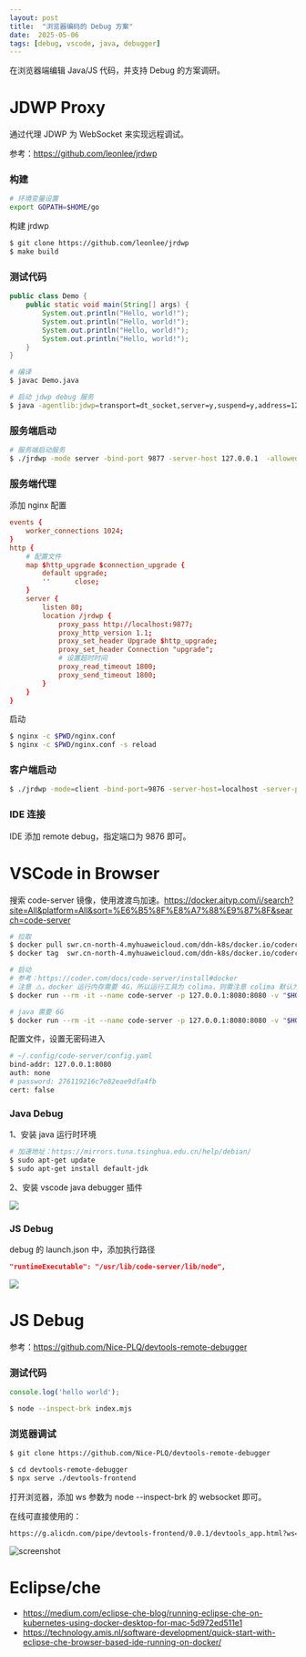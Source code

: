 ```yaml
---
layout: post
title:  "浏览器编码的 Debug 方案"
date:  2025-05-06
tags: [debug, vscode, java, debugger]
---
```



在浏览器端编辑 Java/JS 代码，并支持 Debug 的方案调研。

# JDWP Proxy

通过代理 JDWP 为 WebSocket 来实现远程调试。

参考：https://github.com/leonlee/jrdwp

### 构建

```sh
# 环境变量设置
export GOPATH=$HOME/go
```

构建 jrdwp

```sh
$ git clone https://github.com/leonlee/jrdwp
$ make build
```

### 测试代码

```java
public class Demo {
    public static void main(String[] args) {
        System.out.println("Hello, world!");
        System.out.println("Hello, world!");
        System.out.println("Hello, world!");
        System.out.println("Hello, world!");
    }
}
```

```sh
# 编译
$ javac Demo.java

# 启动 jdwp debug 服务
$ java -agentlib:jdwp=transport=dt_socket,server=y,suspend=y,address=127.0.0.1:5005 Demo
```


### 服务端启动

```sh
# 服务端启动服务
$ ./jrdwp -mode server -bind-port 9877 -server-host 127.0.0.1  -allowed-jdwp-ports "5005" -ws-origin http://localhost/
```

### 服务端代理

添加 nginx 配置

```conf
events {
    worker_connections 1024;
}
http {
    # 配置文件
    map $http_upgrade $connection_upgrade {
        default upgrade;
        ''      close;
    }
    server {
        listen 80;
        location /jrdwp {
            proxy_pass http://localhost:9877;
            proxy_http_version 1.1;
            proxy_set_header Upgrade $http_upgrade;
            proxy_set_header Connection "upgrade";
            # 设置超时时间
            proxy_read_timeout 1800;
            proxy_send_timeout 1800;
        }
    }
}
```

启动

```sh
$ nginx -c $PWD/nginx.conf
$ nginx -c $PWD/nginx.conf -s reload
```

### 客户端启动

```sh
$ ./jrdwp -mode=client -bind-port=9876 -server-host=localhost -server-port=80 -ws-origin=http://localhost/ -jdwp-port=5005 -ws-path=jrdwp
```

### IDE 连接

IDE 添加 remote debug，指定端口为 9876 即可。


# VSCode in Browser

搜索 code-server 镜像，使用渡渡鸟加速。https://docker.aityp.com/i/search?site=All&platform=All&sort=%E6%B5%8F%E8%A7%88%E9%87%8F&search=code-server

```sh
# 拉取
$ docker pull swr.cn-north-4.myhuaweicloud.com/ddn-k8s/docker.io/codercom/code-server:latest
$ docker tag  swr.cn-north-4.myhuaweicloud.com/ddn-k8s/docker.io/codercom/code-server:latest codercom/code-server:latest

# 启动
# 参考：https://coder.com/docs/code-server/install#docker
# 注意 ⚠️，docker 运行内存需要 4G，所以运行工具为 colima，则需注意 colima 默认为 2G，需要在 ～/.colima/default/default/colima.yaml 中设置内存大小
$ docker run --rm -it --name code-server -p 127.0.0.1:8080:8080 -v "$HOME/.config:/home/coder/.config" codercom/code-server:latest

# java 需要 6G
$ docker run --rm -it --name code-server -p 127.0.0.1:8080:8080 -v "$HOME/.config:/home/coder/.config" codercom/coder-server:java
```

配置文件，设置无密码进入

```sh
# ~/.config/code-server/config.yaml
bind-addr: 127.0.0.1:8080
auth: none
# password: 276119216c7e82eae9dfa4fb
cert: false
```


### Java Debug

1、安装 java 运行时环境

```sh
# 加速地址：https://mirrors.tuna.tsinghua.edu.cn/help/debian/
$ sudo apt-get update
$ sudo apt-get install default-jdk
```

2、安装 vscode java debugger 插件

![](https://img.alicdn.com/imgextra/i1/O1CN01eQ0ySG1UGveaemTlV_!!6000000002491-2-tps-1415-969.png)


### JS Debug

debug 的 launch.json 中，添加执行路径

```json
"runtimeExecutable": "/usr/lib/code-server/lib/node",
```

![](https://img.alicdn.com/imgextra/i1/O1CN01TpAJhn1oVOTeL4NJJ_!!6000000005230-2-tps-1227-837.png)


# JS Debug

参考：https://github.com/Nice-PLQ/devtools-remote-debugger


### 测试代码

```js
console.log('hello world');
```

```sh
$ node --inspect-brk index.mjs
```


### 浏览器调试

```sh
$ git clone https://github.com/Nice-PLQ/devtools-remote-debugger

$ cd devtools-remote-debugger
$ npx serve ./devtools-frontend
```

打开浏览器，添加 ws 参数为 node --inspect-brk 的 websocket 即可。

在线可直接使用的：

```sh
https://g.alicdn.com/pipe/devtools-frontend/0.0.1/devtools_app.html?ws=127.0.0.1:9229/e64d3f66-64f5-4e48-a46b-da188138e0a0
```

![screenshot](https://img.alicdn.com/imgextra/i1/O1CN01LFJiEE1Kp95Lpj0QH_!!6000000001212-2-tps-1209-708.png)


# Eclipse/che

* https://medium.com/eclipse-che-blog/running-eclipse-che-on-kubernetes-using-docker-desktop-for-mac-5d972ed511e1
* https://technology.amis.nl/software-development/quick-start-with-eclipse-che-browser-based-ide-running-on-docker/
